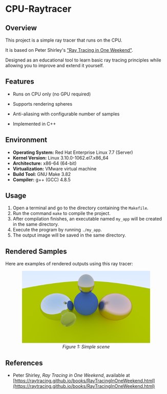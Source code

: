 # CPU-Raytracer

## Overview

This project is a simple ray tracer that runs on the CPU.  

It is based on Peter Shirley's  ["Ray Tracing in One Weekend"](https://raytracing.github.io/books/RayTracingInOneWeekend.html).



Designed as an educational tool to learn basic ray tracing principles while allowing you to improve and extend it yourself.



## Features

- Runs on CPU only (no GPU required)  

- Supports rendering spheres  

- Anti-aliasing with configurable number of samples  

- Implemented in C++  



## Environment 

- **Operating System:** Red Hat Enterprise Linux 7.7 (Server)  
- **Kernel Version:** Linux 3.10.0-1062.el7.x86_64  
- **Architecture:** x86-64 (64-bit)  
- **Virtualization:** VMware virtual machine  
- **Build Tool:** GNU Make 3.82  
- **Compiler:** g++ (GCC) 4.8.5

## Usage

1. Open a terminal and go to the directory containing the `Makefile`.  
2. Run the command `make` to compile the project.  
3. After compilation finishes, an executable named `my_app` will be created in the same directory.  
4. Execute the program by running `./my_app`.  
5. The output image will be saved in the same directory.

## Rendered Samples

Here are examples of rendered outputs using this ray tracer:

<p align="center">
  <img src="./output.png" alt="Sample Render 1" width="400"/>
  <br/>
  <em>Figure 1: Simple scene</em>
</p>

## References

- Peter Shirley, *Ray Tracing in One Weekend*, available at [https://raytracing.github.io/books/RayTracingInOneWeekend.html](https://raytracing.github.io/books/RayTracingInOneWeekend.html)

